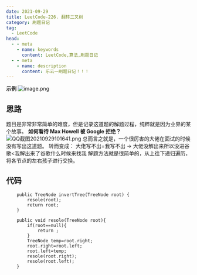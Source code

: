 ```yaml
---
date: 2021-09-29
title: LeetCode-226. 翻转二叉树
category: 刷题日记
tag:
  - LeetCode
head:
  - - meta
    - name: keywords
      content: LeetCode,算法,刷题日记
  - - meta
    - name: description
      content: 乐云一刷题日记！！！
---
```

**示例**
![image.png](https://leyunone-img.oss-cn-hangzhou.aliyuncs.com/image/2021-09-29/image.png)

## 思路
题目是非常非常简单的难度，但是记录这道题的解题过程，纯粹就是因为业界的某个故事。
**如何看待 Max Howell 被 Google 拒绝？**
![QQ截图20210929101641.png](https://leyunone-img.oss-cn-hangzhou.aliyuncs.com/image/2021-09-29/QQ截图20210929101641.png)
总而言之就是，一个很厉害的大佬在面试的时候没有写出这道题。
转而变成： 大佬写不出=我写不出 -> 大佬没解出来所以没进谷歌<我解出来了谷歌什么时候来找我
解题方法就是很简单的，从上往下递归遍历，将各节点的左右孩子进行交换。

## 代码
```
    public TreeNode invertTree(TreeNode root) {
        resole(root);
        return root;
    }

    public void resole(TreeNode root){
        if(root==null){
            return ;
        }
        TreeNode temp=root.right;
        root.right=root.left;
        root.left=temp;
        resole(root.right);
        resole(root.left);
    }
```
